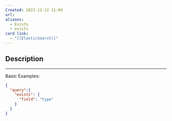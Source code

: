 ```yaml
---
Created: 2022-12-12 11:04
url: 
aliases:
  - Exists
  - exists
card link:
  - "[[ElasticSearch]]"
---
```

## Description
---

Basic Examples:

```json
{
  "query":{
    "exists": {
      "field": "type"
    }
  }
}
```
